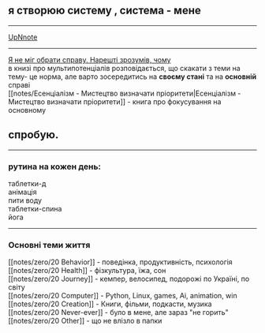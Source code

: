 я створюю систему , система - мене
---
---

[UpNnote](https://getupnote.com)






---
[Я не міг обрати справу. Нарешті зрозумів, чому](https://www.youtube.com/watch?v=vTxpiQVbXvM&ab_channel=%D1%82%D0%B2%D0%BE%D1%80%D1%87%D0%B8%D0%B9%D0%BC%D1%83%D0%BB%D1%8C%D1%82%D0%B8%D0%BF%D0%BE%D1%82%D0%B5%D0%BD%D1%86%D1%96%D0%B0%D0%BB)  
в книзі про мультипотенціалів розповідається, що скакати з теми на тему- це норма, але варто зосередитись на **своєму стані** та на **основній** справі  
[[notes/Есенціалізм - Мистецтво визначати пріоритети|Есенціалізм - Мистецтво визначати пріоритети]] - книга про фокусування на основному

спробую.
---



---
### рутина на кожен день:

таблетки-д  
анімація  
пити воду  
таблетки-спина  
йога







---

### Основні теми життя

[[notes/zero/20 Behavior]] - поведінка, продуктивність, психологія  
[[notes/zero/20 Health]] - фізкультура, їжа, сон  
[[notes/zero/20 Journey]] - кемпер, велосипед, подорожі по Україні, по світу  
[[notes/zero/20 Computer]] - Python, Linux, games, Ai, animation, win  
[[notes/zero/20 Creation]] - Книги, фільми, подкасти, музика  
[[notes/zero/20 Never-ever]] - було в мене, але зараз "не горить"  
[[notes/zero/20 Other]] - що не влізло в папки




